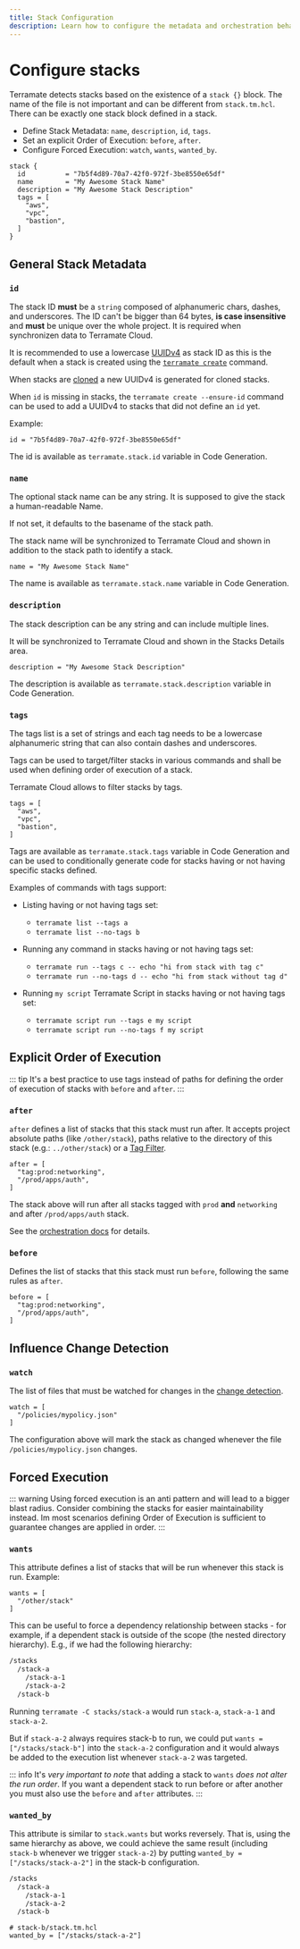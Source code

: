 ```yaml
---
title: Stack Configuration
description: Learn how to configure the metadata and orchestration behavior of stacks in Terramate.
---
```


# Configure stacks

Terramate detects stacks based on the existence of a `stack {}` block. The name of the file is not important and can be different from `stack.tm.hcl`. There can be exactly one stack block defined in a stack.

- Define Stack Metadata: `name`, `description`, `id`, `tags`.
- Set an explicit Order of Execution: `before`, `after`.
- Configure Forced Execution: `watch`, `wants`, `wanted_by`.

```hcl
stack {
  id          = "7b5f4d89-70a7-42f0-972f-3be8550e65df"
  name        = "My Awesome Stack Name"
  description = "My Awesome Stack Description"
  tags = [
    "aws",
    "vpc",
    "bastion",
  ]
}
```

## General Stack Metadata

### `id`

The stack ID **must** be a `string` composed of alphanumeric chars, dashes, and underscores.
The ID can't be bigger than 64 bytes, **is case insensitive** and **must** be unique over the whole project. It is required when synchronizen data to Terramate Cloud.

It is recommended to use a lowercase [UUIDv4](<https://en.wikipedia.org/wiki/Universally_unique_identifier#:~:text=Version%204%20(random)%5Bedit%5D>) as stack ID as this is the default when a stack is created using the [`terramate create`](../cmdline/create.md) command.

When stacks are [cloned](../cmdline/experimental/experimental-clone.md) a new UUIDv4 is generated for cloned stacks.

When `id` is missing in stacks, the `terramate create --ensure-id` command can be used to add a UUIDv4 to stacks that did not define an `id` yet.

Example:

```hcl
id = "7b5f4d89-70a7-42f0-972f-3be8550e65df"
```

The id is available as `terramate.stack.id` variable in Code Generation.

### `name`

The optional stack name can be any string. It is supposed to give the stack a human-readable Name.

If not set, it defaults to the basename of the stack path.

The stack name will be synchronized to Terramate Cloud and shown in addition to the stack path to identify a stack.

```hcl
name = "My Awesome Stack Name"
```

The name is available as `terramate.stack.name` variable in Code Generation.

### `description`

The stack description can be any string and can include multiple lines.

It will be synchronized to Terramate Cloud and shown in the Stacks Details area.

```hcl
description = "My Awesome Stack Description"
```

The description is available as `terramate.stack.description` variable in Code Generation.

### `tags`

The tags list is a set of strings and each tag needs to be a lowercase alphanumeric string that can also contain dashes and underscores.

Tags can be used to target/filter stacks in various commands and shall be used when defining order of execution of a stack.

Terramate Cloud allows to filter stacks by tags.

```hcl
tags = [
  "aws",
  "vpc",
  "bastion",
]
```

Tags are available as `terramate.stack.tags` variable in Code Generation and can be used to conditionally generate code for stacks having or not having specific stacks defined.

Examples of commands with tags support:

- Listing having or not having tags set:

  - `terramate list --tags a`
  - `terramate list --no-tags b`

- Running any command in stacks having or not having tags set:

  - `terramate run --tags c -- echo "hi from stack with tag c"`
  - `terramate run --no-tags d -- echo "hi from stack without tag d"`

- Running `my script` Terramate Script in stacks having or not having tags set:

  - `terramate script run --tags e my script`
  - `terramate script run --no-tags f my script`

## Explicit Order of Execution

::: tip
It's a best practice to use tags instead of paths for defining the order of execution of
stacks with `before` and `after`.
:::

### `after`

`after` defines a list of stacks that this stack must run after.
It accepts project absolute paths (like `/other/stack`), paths relative to
the directory of this stack (e.g.: `../other/stack`) or a [Tag Filter](../orchestration/index.md#filter-by-tags).

```hcl
after = [
  "tag:prod:networking",
  "/prod/apps/auth",
]
```

The stack above will run after all stacks tagged with `prod` **and** `networking` and after `/prod/apps/auth` stack.

See the [orchestration docs](../orchestration/index.md#order-of-execution) for details.

### `before`

Defines the list of stacks that this stack must run `before`, following the same rules as `after`.

```hcl
before = [
  "tag:prod:networking",
  "/prod/apps/auth",
]
```

## Influence Change Detection

### `watch`

The list of files that must be watched for changes in the [change detection](../change-detection/index.md).

```hcl
watch = [
  "/policies/mypolicy.json"
]
```

The configuration above will mark the stack as changed whenever
the file `/policies/mypolicy.json` changes.

## Forced Execution

::: warning
Using forced execution is an anti pattern and will lead to a bigger blast radius.
Consider combining the stacks for easier maintainability instead.
Im most scenarios defining Order of Execution is sufficient to guarantee changes are applied in order.
:::

### `wants`

This attribute defines a list of stacks that will be run whenever this stack is run. Example:

```hcl
wants = [
  "/other/stack"
]
```

This can be useful to force a dependency relationship between stacks - for example, if a dependent stack is outside of
the scope (the nested directory hierarchy). E.g., if we had the following hierarchy:

```txt
/stacks
  /stack-a
    /stack-a-1
    /stack-a-2
  /stack-b
```

Running `terramate -C stacks/stack-a` would run `stack-a`, `stack-a-1` and `stack-a-2`.

But if `stack-a-2` always requires stack-b to run, we could put `wants = ["/stacks/stack-b"]` into the `stack-a-2`
configuration and it would always be added to the execution list whenever `stack-a-2` was targeted.

::: info
It's _very important to note_ that adding a stack to `wants` _does not alter the run order_. If you want a dependent
stack to run before or after another you must also use the `before` and `after` attributes.
:::

### `wanted_by`

This attribute is similar to `stack.wants` but works reversely. That is, using the same hierarchy as above, we could
achieve the same result (including `stack-b` whenever we trigger `stack-a-2`) by putting
`wanted_by = ["/stacks/stack-a-2"]` in the stack-b configuration.

```txt
/stacks
  /stack-a
    /stack-a-1
    /stack-a-2
  /stack-b
```

```hcl
# stack-b/stack.tm.hcl
wanted_by = ["/stacks/stack-a-2"]
```
